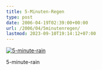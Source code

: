 ```yaml
---
title: 5-Minuten-Regen
type: post
date: 2006-04-19T02:39:00+00:00
url: /2006/04/5minutenregen/
lastmod: 2023-09-10T19:14:12+07:00
---
```

<div class="flickr">
  <a href="http://www.flickr.com/photos/schreibblogade/131234504/" title="5-minute-rain"><img src="//static.flickr.com/53/131234504_424a379a3d.jpg" alt="5-minute-rain" /></a></p>

  <p>
    5-minute-rain
  </p>
</div>
